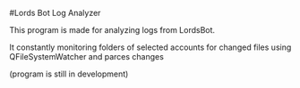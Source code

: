 #Lords Bot Log Analyzer

This program is made for analyzing logs from LordsBot.

It constantly monitoring folders of selected accounts for changed files using QFileSystemWatcher and parces changes

(program is still in development)